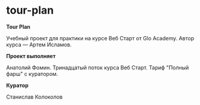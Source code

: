 # tour-plan

**Tour Plan**

Учебный проект для практики на курсе Веб Старт от Glo Academy. Автор курса — Артем Исламов.

**Проект выполняет**

Анатолий Фомин. Тринадцатый поток курса Веб Старт. Тариф "Полный фарш" с куратором.

**Куратор**

Станислав Колоколов

